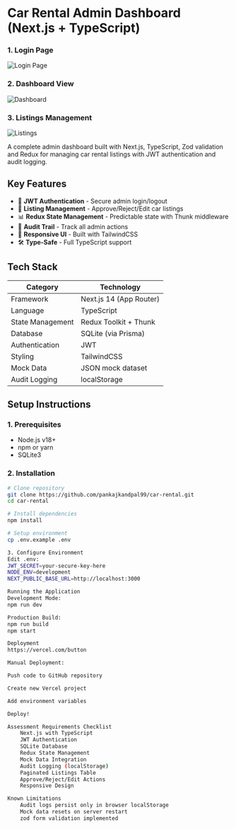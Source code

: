 # Car Rental Admin Dashboard (Next.js + TypeScript)

### 1. Login Page
![Login Page](/Screenshot%202025-07-12%20001547.png)

### 2. Dashboard View
![Dashboard](/Screenshot%202025-07-12%20002321.png)

### 3. Listings Management
![Listings](/Screenshot%202025-07-12%20002434.png)

A complete admin dashboard built with Next.js, TypeScript, Zod validation and Redux for managing car rental listings with JWT authentication and audit logging.

## Key Features

- 🔐 **JWT Authentication** - Secure admin login/logout
- 🚗 **Listing Management** - Approve/Reject/Edit car listings
- 📊 **Redux State Management** - Predictable state with Thunk middleware
- 📝 **Audit Trail** - Track all admin actions
- 💅 **Responsive UI** - Built with TailwindCSS
- 🛠 **Type-Safe** - Full TypeScript support

## Tech Stack

| Category           | Technology               |
|--------------------|--------------------------|
| Framework          | Next.js 14 (App Router)  |
| Language           | TypeScript               |
| State Management   | Redux Toolkit + Thunk    |
| Database           | SQLite (via Prisma)      |
| Authentication     | JWT                      |
| Styling           | TailwindCSS              |
| Mock Data          | JSON mock dataset        |
| Audit Logging      | localStorage             |

## Setup Instructions

### 1. Prerequisites

- Node.js v18+
- npm or yarn
- SQLite3

### 2. Installation

```bash
# Clone repository
git clone https://github.com/pankajkandpal99/car-rental.git 
cd car-rental

# Install dependencies
npm install

# Setup environment
cp .env.example .env

3. Configure Environment
Edit .env:
JWT_SECRET=your-secure-key-here
NODE_ENV=development
NEXT_PUBLIC_BASE_URL=http://localhost:3000

Running the Application
Development Mode:
npm run dev

Production Build:
npm run build
npm start

Deployment
https://vercel.com/button

Manual Deployment:

Push code to GitHub repository

Create new Vercel project

Add environment variables

Deploy!

Assessment Requirements Checklist
    Next.js with TypeScript
    JWT Authentication
    SQLite Database
    Redux State Management
    Mock Data Integration
    Audit Logging (localStorage)
    Paginated Listings Table
    Approve/Reject/Edit Actions
    Responsive Design

Known Limitations
    Audit logs persist only in browser localStorage
    Mock data resets on server restart
    zod form validation implemented